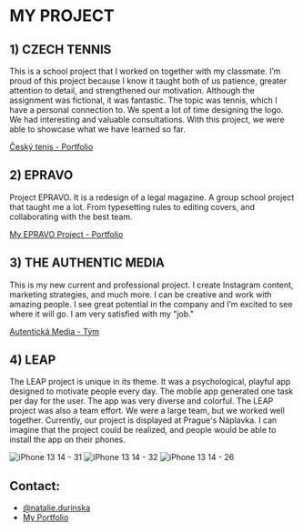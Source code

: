 # MY PROJECT

## 1) CZECH TENNIS
This is a school project that I worked on together with my classmate. I’m proud of this project because I know it taught both of us patience, greater attention to detail, and strengthened our motivation. Although the assignment was fictional, it was fantastic. The topic was tennis, which I have a personal connection to. We spent a lot of time designing the logo. We had interesting and valuable consultations. With this project, we were able to showcase what we have learned so far.

[Český tenis - Portfolio](https://nataliedurinska.myportfolio.com/cesky-tenis)




## 2) EPRAVO
Project EPRAVO. It is a redesign of a legal magazine. A group school project that taught me a lot. From typesetting rules to editing covers, and collaborating with the best team.

[My EPRAVO Project - Portfolio](https://nataliedurinska.myportfolio.com/epravo)




## 3) THE AUTHENTIC MEDIA
This is my new current and professional project. I create Instagram content, marketing strategies, and much more. I can be creative and work with amazing people. I see great potential in the company and I’m excited to see where it will go. I am very satisfied with my "job."

[Autentická Media - Tým](https://www.autentickamedia.cz/tym)




## 4) LEAP
The LEAP project is unique in its theme. It was a psychological, playful app designed to motivate people every day. The mobile app generated one task per day for the user. The app was very diverse and colorful. The LEAP project was also a team effort. We were a large team, but we worked well together. Currently, our project is displayed at Prague's Náplavka. I can imagine that the project could be realized, and people would be able to install the app on their phones.

![iPhone 13   14 - 31](https://github.com/user-attachments/assets/2fb1ae24-75be-474e-af92-521158a9a33f)
![iPhone 13   14 - 32](https://github.com/user-attachments/assets/cc899216-cec9-42e8-a98b-214ea72aa1bd)
![iPhone 13   14 - 26](https://github.com/user-attachments/assets/8048174e-2d0e-415c-9a8b-08342a033a2b)



## Contact:
- [@natalie.durinska](https://www.instagram.com/20nd.59/)
- [My Portfolio](https://nataliedurinska.myportfolio.com/work)

